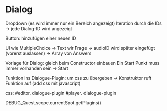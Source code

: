 # Dialog

Dropdown (es wird immer nur ein Bereich angezeigt)
Íteration durch die IDs -> jede Dialog-ID wird angezeigt

Button: hinzufügen einer neuen ID

UI wie MultipleChoice
-> Text wir Frage
-> audioID wird später eingefügt (vorerst auslassen)
-> Array von Answers


Vorlage für Dialog: gleich beim Constructor einbauen
Ein Start Punkt muss immer vorhanden sein -> Start

Funktion ins Dialogue-Plugin: um css zu übergeben
  -> Konstruktor ruft Funktion auf
  (add css mit javascript)

css:
#editor. dialogue-plugin
#player. dialogue-plugin

DEBUG_Quest.scope.currentSpot.getPlugins()

